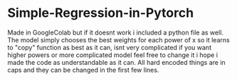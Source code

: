 # Simple-Regression-in-Pytorch
Made in GoogleColab but if it doesnt work i included a python file as well. The model simply chooses the best weights for each power of x so it learns to "copy" function as best as it can, isnt very complicated if you want higher powers or more complicated model feel free to change it i hope i made the code as understandable as it can. All hard encoded things are in caps and they can be changed in the first few lines.
